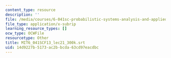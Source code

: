 ```yaml
---
content_type: resource
description: ''
file: /media/courses/6-041sc-probabilistic-systems-analysis-and-applied-probability-fall-2013/14d9227b5173ac2bbcda63cd97eacdbc_MIT6_041SCF13_lec21_300k.srt
file_type: application/x-subrip
learning_resource_types: []
ocw_type: OCWFile
resourcetype: Other
title: MIT6_041SCF13_lec21_300k.srt
uid: 14d9227b-5173-ac2b-bcda-63cd97eacdbc
---
```

